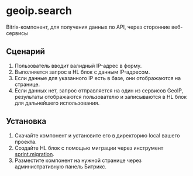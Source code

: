 # geoip.search

Bitrix-компонент, для получения данных по API, через сторонние веб-сервисы

## Сценарий
  1. Пользователь вводит валидный IP-адрес в форму.
  2. Выполняется запрос в HL блок с данным IP-адресом.
  3. Если данные для указанного IP есть в базе, они отображаются на странице.
  4. Если данных нет, запрос отправляется на один из сервисов GeoIP, результаты отображаются пользователю и записываются в HL блок для дальнейшего использования.

## Установка

1. Скачайте компонент и установите его в директорию local вашего проекта.
2. Создайте HL блок с помощью миграции через инструмент [sprint.migration](https://marketplace.1c-bitrix.ru/solutions/sprint.migration/).
3. Разместите компонент на нужной странице через административную панель Битрикс.
